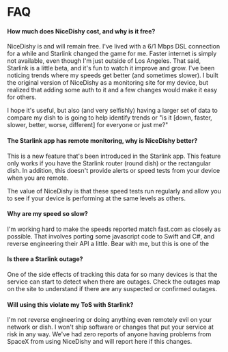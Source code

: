 # FAQ

#### How much does NiceDishy cost, and why is it free?

NiceDishy is and will remain free. I've lived with a 6/1 Mbps DSL connection for a while and Starlink changed the game for me. Faster internet is simply not available, even though I'm just outside of Los Angeles. That said, Starlink is a little beta, and it's fun to watch it improve and grow. I've been noticing trends where my speeds get better (and sometimes slower). I built the original version of NiceDishy as a monitoring site for my device, but realized that adding some auth to it and a few changes would make it easy for others. 

I hope it's useful, but also (and very selfishly) having a larger set of data to compare my dish to is going to help identify trends or "is it [down, faster, slower, better, worse, different] for everyone or just me?"

#### The Starlink app has remote monitoring, why is NiceDishy better?

This is a new feature that's been introduced in the Starlink app. This feature only works if you have the Starlink router (round dish) or the rectangular dish. In addition, this doesn't provide alerts or speed tests from your device when you are remote. 

The value of NiceDishy is that these speed tests run regularly and allow you to see if your device is performing at the same levels as others.

#### Why are my speed so slow?

I'm working hard to make the speeds reported match fast.com as closely as possible. That involves porting some javascript code to Swift and C#, and reverse engineering their API a little. Bear with me, but this is one of the 

#### Is there a Starlink outage?

One of the side effects of tracking this data for so many devices is that the service can start to detect when there are outages. Check the outages map on the site to understand if there are any suspected or confirmed outages.

#### Will using this violate my ToS with Starlink?

I'm not reverse engineering or doing anything even remotely evil on your network or dish. I won't ship software or changes that put your service at risk in any way. We've had zero reports of anyone having problems from SpaceX from using NiceDishy and will report here if this changes.
